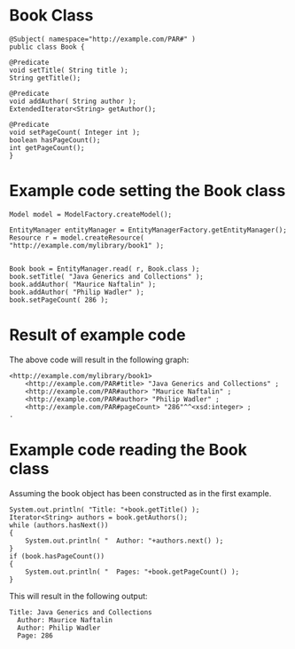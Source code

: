 Book Class
==========

    @Subject( namespace="http://example.com/PAR#" )
    public class Book {

    @Predicate
    void setTitle( String title );
    String getTitle();

    @Predicate
    void addAuthor( String author );
    ExtendedIterator<String> getAuthor();

    @Predicate
    void setPageCount( Integer int );
    boolean hasPageCount();
    int getPageCount();
    }


Example code setting the Book class
===================================

    Model model = ModelFactory.createModel();

    EntityManager entityManager = EntityManagerFactory.getEntityManager();
    Resource r = model.createResource( "http://example.com/mylibrary/book1" );


    Book book = EntityManager.read( r, Book.class );
    book.setTitle( "Java Generics and Collections" );
    book.addAuthor( "Maurice Naftalin" );
    book.addAuthor( "Philip Wadler" );
    book.setPageCount( 286 );



Result of example code
======================

The above code will result in the following graph:

    <http://example.com/mylibrary/book1> 
        <http://example.com/PAR#title> "Java Generics and Collections" ;
        <http://example.com/PAR#author> "Maurice Naftalin" ;
        <http://example.com/PAR#author> "Philip Wadler" ;
        <http://example.com/PAR#pageCount> "286"^^<xsd:integer> ;
    .


Example code reading the Book class
===================================

Assuming the book object has been constructed as in the first example.

    System.out.println( "Title: "+book.getTitle() );
    Iterator<String> authors = book.getAuthors();
    while (authors.hasNext())
    {
        System.out.println( "  Author: "+authors.next() );
    }
    if (book.hasPageCount())
    {
        System.out.println( "  Pages: "+book.getPageCount() );
    }

This will result in the following output:

    Title: Java Generics and Collections
      Author: Maurice Naftalin
      Author: Philip Wadler
      Page: 286
